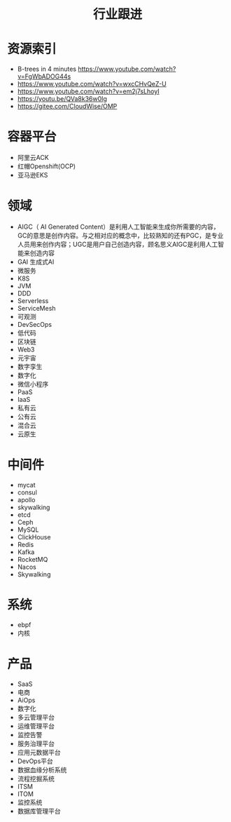 <h1 align="center">行业跟进</h1>

# 资源索引
- B-trees in 4 minutes https://www.youtube.com/watch?v=FgWbADOG44s
- https://www.youtube.com/watch?v=wxcCHvQeZ-U
- https://www.youtube.com/watch?v=em2j7sLhoyI
- https://youtu.be/QVa8k36w0Ig
- https://gitee.com/CloudWise/OMP

# 容器平台

- 阿里云ACK 
- 红帽Openshift(OCP)
- 亚马逊EKS


# 领域
- AIGC（ AI Generated Content）是利用人工智能来生成你所需要的内容，GC的意思是创作内容。与之相对应的概念中，比较熟知的还有PGC，是专业人员用来创作内容；UGC是用户自己创造内容，顾名思义AIGC是利用人工智能来创造内容
- GAI 生成式AI
- 微服务
- K8S
- JVM
- DDD
- Serverless
- ServiceMesh
- 可观测
- DevSecOps
- 低代码
- 区块链
- Web3
- 元宇宙
- 数字孪生
- 数字化
- 微信小程序
- PaaS
- IaaS
- 私有云
- 公有云
- 混合云
- 云原生

# 中间件
- mycat
- consul 
- apollo
- skywalking
- etcd
- Ceph
- MySQL
- ClickHouse
- Redis
- Kafka
- RocketMQ
- Nacos
- Skywalking

# 系统
- ebpf
- 内核

# 产品
- SaaS
- 电商
- AiOps
- 数字化
- 多云管理平台
- 运维管理平台
- 监控告警
- 服务治理平台
- 应用元数据平台
- DevOps平台
- 数据血缘分析系统
- 流程挖掘系统
- ITSM
- ITOM 
- 监控系统
- 数据库管理平台
